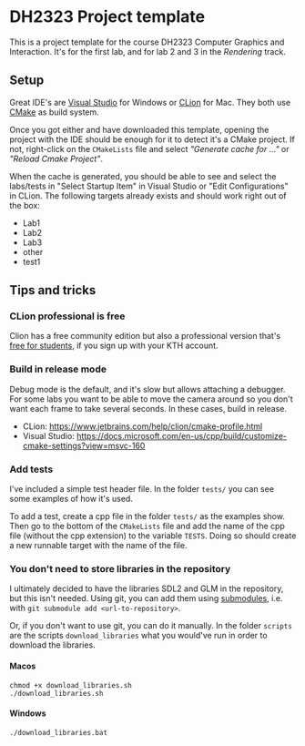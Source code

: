 # DH2323 Project template
This is a project template for the course DH2323 Computer Graphics and Interaction. It's for the first lab, and for lab 2 and 3 in the *Rendering* track.

## Setup

Great IDE's are [Visual Studio](https://visualstudio.microsoft.com/downloads/) for Windows or [CLion](https://www.jetbrains.com/clion/download/) for Mac. They both use [CMake](https://cmake.org/) as build system.

Once you got either and have downloaded this template, opening the project with the IDE should be enough for it to detect it's a CMake project. If not, right-click on the `CMakeLists` file and select *"Generate cache for ..."* or *"Reload Cmake Project"*.

When the cache is generated, you should be able to see and select the labs/tests in "Select Startup Item" in Visual Studio or "Edit Configurations" in CLion. The following targets already exists and should work right out of the box:

* Lab1
* Lab2
* Lab3
* other
* test1

## Tips and tricks

### CLion professional is free
Clion has a free community edition but also a professional version that's [free for students](https://www.jetbrains.com/community/education/#students), if you sign up with your KTH account.


### Build in release mode
Debug mode is the default, and it's slow but allows attaching a debugger. For some labs you want to be able to move the camera around so you don't want each frame to take several seconds. In these cases, build in release. 

* CLion: https://www.jetbrains.com/help/clion/cmake-profile.html
* Visual Studio: https://docs.microsoft.com/en-us/cpp/build/customize-cmake-settings?view=msvc-160


### Add tests
I've included a simple test header file. In the folder `tests/` you can see some examples of how it's used.

To add a test, create a cpp file in the folder `tests/` as the examples show. Then go to the bottom of the `CMakeLists` file and add the name of the cpp file (without the cpp extension) to the variable `TESTS`. Doing so should create a new runnable target with the name of the file. 


### You don't need to store libraries in the repository
I ultimately decided to have the libraries SDL2 and GLM in the repository, but this isn't needed. Using git, you can add them using [submodules](https://git-scm.com/book/en/v2/Git-Tools-Submodules), i.e. with `git submodule add <url-to-repository>`.

Or, if you don't want to use git, you can do it manually. In the folder `scripts` are the scripts `download_libraries` what you would've run in order to download the libraries.

#### Macos
    chmod +x download_libraries.sh
    ./download_libraries.sh

#### Windows
    ./download_libraries.bat
